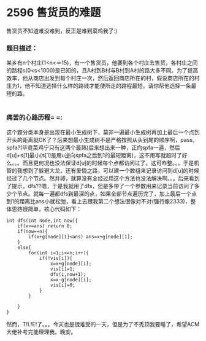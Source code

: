 # 2596 售货员的难题
售货员不知道难没难到，反正是难到菜鸡我了:)</br>
### 题目描述：
某乡有n个村庄(1<n<＝15)，有一个售货员，他要到各个村庄去售货，各村庄之间的路程s(0<s<1000)是已知的，且A村到B村与B村到A村的路大多不同。为了提高效率，他从商店出发到每个村庄一次，然后返回商店所在的村，假设商店所在的村庄为1，他不知道选择什么样的路线才能使所走的路程最短。请你帮他选择一条最短的路。</br>
</br>
### 痛苦的心路历程= =:</br>
这个题分类本身是出现在最小生成树下，莫非一遍最小生成树再加上最后一个点到开头的距离就OK了？后来想最小生成树不是严格按照从头到尾的顺序啊，pass。spfa?(毕竟菜鸡宁只有这两个最熟)后来想出来一种，正向spfa一遍，然后d[u]+s[1]最小(s[1]是用u逆向spfa之后到1的最短距离)，这不用写就超时了好么。。。而且更何况也没法保证d[u]的时候每个点都访问过了。这可咋整。。。于是机智的我想到了躲避大龙，还有爱情之路，可以建一个数组来记录访问到d[u]的时候经过了几个节点。然并卵，就算没有全经过用这个方法也没法解决啊。。。后来看到了提示，dfs??嗯，于是我就用了dfs，但是多带了一个参数用来记录当前访问了多少个节点。就每一遍都dfs到最深的点，如果全部节点遍历完了，加上最后一个点到1的距离比ans小就松弛，看上去跟我第二个想法很像对不对(强行像2333)，整体思路很简单，核心代码如下：
```
int dfs(int node,int now){
	if(x>=ans) return 0;
	if(now==n){
		if(x+g[node][1]<ans) ans=x+g[node][1];
	}
	else{
		for(int i=1;i<=n;i++){
			if(!vis[i]){
				x=x+g[node][i];
				vis[i]=1;
				dfs(i,now+1);
				x=x-g[node][i];
				vis[i]=0; 
			}	
		}
		
	}
}
```
然而，T!L!E!了。。。今天也是很难受的一天，但是为了不秃顶我要睡了，希望ACM大佬补考完能理理我。晚安。